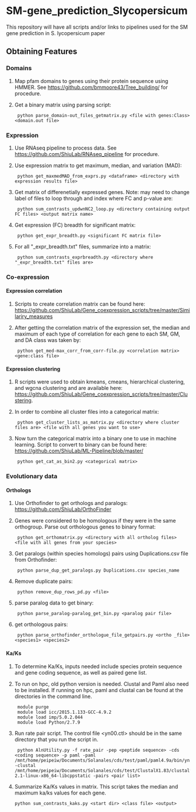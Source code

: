 # SM-gene_prediction_Slycopersicum
This repository will have all scripts and/or links to pipelines used for the SM gene prediction in S. lycopersicum paper

## Obtaining Features

### Domains

1. Map pfam domains to genes using their protein sequence using HMMER. 
    See https://github.com/bmmoore43/Tree_building/ for procedure.

2. Get a binary matrix using parsing script: 

        python parse_domain-out_files_getmatrix.py <file with genes:Class> <domain.out file>
        
### Expression

1. Use RNAseq pipeline to process data. See https://github.com/ShiuLab/RNAseq_pipeline for procedure.

2. Use expression matrix to get maximum, median, and variation (MAD):

        python get_maxmedMAD_from_exprs.py <dataframe> <directory with expression results file>
        
3. Get matrix of differenetially expressed genes. Note: may need to change label of files to loop through and index where FC and p-value are:

        python sum_contrasts_updwnNC2_loop.py <directory containing output FC files> <output matrix name>
        
4. Get expression (FC) breadth for significant matrix:

        python get_expr_breadth.py <significant FC matrix file>
        
5. For all "_expr_breadth.txt"  files, summarize into a matrix:

        python sum_contrasts_exprbreadth.py <directory where "_expr_breadth.txt" files are>

### Co-expression

#### Expression correlation

1. Scripts to create correlation matrix can be found here: https://github.com/ShiuLab/Gene_coexpression_scripts/tree/master/Similariry_measures

2. After getting the correlation matrix of the expression set, the median and maximum of each type of correlation for each gene to each SM, GM, and DA class was taken by:

        python get_med-max_corr_from_corr-file.py <correlation matrix> <gene:class file>
        
#### Expression clustering

1. R scripts were used to obtain kmeans, cmeans, hierarchical clustering, and wgcna clustering and are available here: https://github.com/ShiuLab/Gene_coexpression_scripts/tree/master/Clustering.

2. In order to combine all cluster files into a categorical matrix:

        python get_cluster_lists_as_matrix.py <directory where cluster files are> <file with all genes you want to use>
        
3. Now turn the categorical matrix into a binary one to use in machine learning. Script to convert to binary can be found here: https://github.com/ShiuLab/ML-Pipeline/blob/master/

        python get_cat_as_bin2.py <categorical matrix>


### Evolutionary data

#### Orthologs

1. Use Orthofinder to get orthologs and paralogs: https://github.com/ShiuLab/OrthoFinder

2. Genes were considered to be homologous if they were in the same orthogroup. Parse out orthologous genes to binary format:
    
        python get_orthomatrix.py <directory with all ortholog files> <file with all genes from your species>
    
3. Get paralogs (within species homologs) pairs using Duplications.csv file from Orthofinder:

        python parse_dup_get_paralogs.py Duplications.csv species_name
        
4. Remove duplicate pairs:

        python remove_dup_rows_pd.py <file>

5. parse paralog data to get binary:

        python parse_paralog-paralog_get_bin.py <paralog pair file>

6. get orthologous pairs:

        python parse_orthofinder_orthologue_file_getpairs.py <ortho _file> <species1> <species2>
        
#### Ka/Ks

1. To determine Ka/Ks, inputs needed include species protein sequence and gene coding sequence, as well as paired gene list.

2. To run on hpc, old python version is needed. Clustal and Paml also need to be installed. If running on hpc, paml and clustal can be found at the directories in the command line.

        module purge
        module load icc/2015.1.133-GCC-4.9.2
        module load imp/5.0.2.044
        module load Python/2.7.9
        
3. Run rate pair script. The control file <yn00.ctl> should be in the same directory that you run the script in.

        python AlnUtility.py -f rate_pair -pep <peptide sequence> -cds <coding sequence> -p paml -paml /mnt/home/peipeiw/Documents/Solanales/cds/test/paml/paml4.9a/bin/yn00 -clustal /mnt/home/peipeiw/Documents/Solanales/cds/test/ClustalX1.83/clustalw-2.1-linux-x86_64-libcppstatic -pairs <pair list>
        
 4. Summarize Ka/Ks values in matrix. This script takes the median and maximum ka/ks values for each gene.
 
        python sum_contrasts_kaks.py <start dir> <class file> <output>


        

